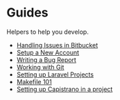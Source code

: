 Guides
======

Helpers to help you develop.

- [Handling Issues in Bitbucket](handling-issues.md)
- [Setup a New Account](setup-a-new-account.md)
- [Writing a Bug Report](bug-report.md)
- [Working with Git](git.md)
- [Setting up Laravel Projects](laravel-setup.md)
- [Makefile 101](makefile.md)
- [Setting up Capistrano in a project](setup-capistrano.md)
